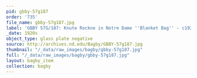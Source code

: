 ```yaml
---
pid: gbby-57g187
order: '735'
file_name: gbby-57g187.jpg
label: 'GBBY 57G/187: Knute Rockne in Notre Dame ''Blanket Bag'' - c1920s'
_date: 1920s
object_type: glass plate negative
source: http://archives.nd.edu/Bagby/GBBY-57g187.jpg
thumbnail: "/_data/raw_images/bagby/gbby-57g187.jpg"
full: "/_data/raw_images/bagby/gbby-57g187.jpg"
layout: bagby_item
collection: bagby
---
```


